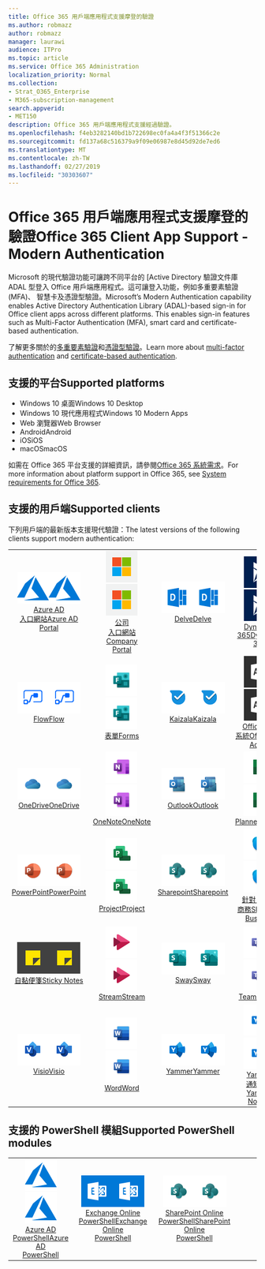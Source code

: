 ```yaml
---
title: Office 365 用戶端應用程式支援摩登的驗證
ms.author: robmazz
author: robmazz
manager: laurawi
audience: ITPro
ms.topic: article
ms.service: Office 365 Administration
localization_priority: Normal
ms.collection:
- Strat_O365_Enterprise
- M365-subscription-management
search.appverid:
- MET150
description: Office 365 用戶端應用程式支援經過驗證。
ms.openlocfilehash: f4eb3282140bd1b722698ec0fa4a4f3f51366c2e
ms.sourcegitcommit: fd137a68c516379a9f09e06987e8d45d92de7ed6
ms.translationtype: MT
ms.contentlocale: zh-TW
ms.lasthandoff: 02/27/2019
ms.locfileid: "30303607"
---
```

# <a name="office-365-client-app-support---modern-authentication"></a><span data-ttu-id="5513c-103">Office 365 用戶端應用程式支援摩登的驗證</span><span class="sxs-lookup"><span data-stu-id="5513c-103">Office 365 Client App Support - Modern Authentication</span></span>

<span data-ttu-id="5513c-p101">Microsoft 的現代驗證功能可讓跨不同平台的 [Active Directory 驗證文件庫 ADAL 型登入 Office 用戶端應用程式。這可讓登入功能，例如多重要素驗證 (MFA)、 智慧卡及憑證型驗證。</span><span class="sxs-lookup"><span data-stu-id="5513c-p101">Microsoft’s Modern Authentication capability enables Active Directory Authentication Library (ADAL)-based sign-in for Office client apps across different platforms. This enables sign-in features such as Multi-Factor Authentication (MFA), smart card and certificate-based authentication.</span></span>

<span data-ttu-id="5513c-106">了解更多關於的[多重要素驗證](https://docs.microsoft.com/azure/active-directory/authentication/multi-factor-authentication)和[憑證型驗證](https://docs.microsoft.com/azure/active-directory/active-directory-certificate-based-authentication-get-started)。</span><span class="sxs-lookup"><span data-stu-id="5513c-106">Learn more about [multi-factor authentication](https://docs.microsoft.com/azure/active-directory/authentication/multi-factor-authentication) and [certificate-based authentication](https://docs.microsoft.com/azure/active-directory/active-directory-certificate-based-authentication-get-started).</span></span>

## <a name="supported-platforms"></a><span data-ttu-id="5513c-107">支援的平台</span><span class="sxs-lookup"><span data-stu-id="5513c-107">Supported platforms</span></span>

 - <span data-ttu-id="5513c-108">Windows 10 桌面</span><span class="sxs-lookup"><span data-stu-id="5513c-108">Windows 10 Desktop</span></span>
 - <span data-ttu-id="5513c-109">Windows 10 現代應用程式</span><span class="sxs-lookup"><span data-stu-id="5513c-109">Windows 10 Modern Apps</span></span>
 - <span data-ttu-id="5513c-110">Web 瀏覽器</span><span class="sxs-lookup"><span data-stu-id="5513c-110">Web Browser</span></span>
 - <span data-ttu-id="5513c-111">Android</span><span class="sxs-lookup"><span data-stu-id="5513c-111">Android</span></span>
 - <span data-ttu-id="5513c-112">iOS</span><span class="sxs-lookup"><span data-stu-id="5513c-112">iOS</span></span>
 - <span data-ttu-id="5513c-113">macOS</span><span class="sxs-lookup"><span data-stu-id="5513c-113">macOS</span></span>

<span data-ttu-id="5513c-114">如需在 Office 365 平台支援的詳細資訊，請參閱[Office 365 系統需求](https://products.office.com/office-system-requirements)。</span><span class="sxs-lookup"><span data-stu-id="5513c-114">For more information about platform support in Office 365, see [System requirements for Office 365](https://products.office.com/office-system-requirements).</span></span>

## <a name="supported-clients"></a><span data-ttu-id="5513c-115">支援的用戶端</span><span class="sxs-lookup"><span data-stu-id="5513c-115">Supported clients</span></span>

<span data-ttu-id="5513c-116">下列用戶端的最新版本支援現代驗證：</span><span class="sxs-lookup"><span data-stu-id="5513c-116">The latest versions of the following clients support modern authentication:</span></span>

| | | | | | |
|:---:|:---:|:---:|:---:|:---:|:---:|
| <span data-ttu-id="5513c-117">![Azure 圖示](media/o365-azure-64x64.png)</span><span class="sxs-lookup"><span data-stu-id="5513c-117">![Azure icon](media/o365-azure-64x64.png)</span></span> <br> [<span data-ttu-id="5513c-118">Azure AD<br>入口網站</span><span class="sxs-lookup"><span data-stu-id="5513c-118">Azure AD <br> Portal </span></span>](https://azure.microsoft.com/features/azure-portal/) | <span data-ttu-id="5513c-119">![公司入口網站圖示](media/o365-microsoft-64x64.png)</span><span class="sxs-lookup"><span data-stu-id="5513c-119">![Company portal icon](media/o365-microsoft-64x64.png)</span></span> <br> [<span data-ttu-id="5513c-120">公司<br>入口網站</span><span class="sxs-lookup"><span data-stu-id="5513c-120">Company <br> Portal </span></span>](https://docs.microsoft.com/intune-user-help/sign-in-to-the-company-portal) | <span data-ttu-id="5513c-121">![探索圖示](media/o365-delve-64x64.png)</span><span class="sxs-lookup"><span data-stu-id="5513c-121">![Delve icon](media/o365-delve-64x64.png)</span></span> <br> [<span data-ttu-id="5513c-122">Delve</span><span class="sxs-lookup"><span data-stu-id="5513c-122">Delve</span></span>](https://products.office.com/business/intelligent-search) | <span data-ttu-id="5513c-123">![Dynamics 365 圖示](media/o365-dynamics365-64x64.png)</span><span class="sxs-lookup"><span data-stu-id="5513c-123">![Dynamics 365 icon](media/o365-dynamics365-64x64.png)</span></span> <br> [<span data-ttu-id="5513c-124">Dynamics 365</span><span class="sxs-lookup"><span data-stu-id="5513c-124">Dynamics 365</span></span>](https://dynamics.microsoft.com) | <span data-ttu-id="5513c-125">![Excel 圖示](media/o365-excel-64x64.png)</span><span class="sxs-lookup"><span data-stu-id="5513c-125">![Excel icon](media/o365-excel-64x64.png)</span></span> <br> [<span data-ttu-id="5513c-126">Excel</span><span class="sxs-lookup"><span data-stu-id="5513c-126">Excel</span></span>](https://products.office.com/excel) |
| <span data-ttu-id="5513c-127">![流程圖示](media/o365-flow-64x64.png)</span><span class="sxs-lookup"><span data-stu-id="5513c-127">![Flow icon](media/o365-flow-64x64.png)</span></span> <br> [<span data-ttu-id="5513c-128">Flow</span><span class="sxs-lookup"><span data-stu-id="5513c-128">Flow</span></span>](https://flow.microsoft.com) | <span data-ttu-id="5513c-129">![表單圖示](media/o365-forms-64x64.png)</span><span class="sxs-lookup"><span data-stu-id="5513c-129">![Forms icon](media/o365-forms-64x64.png)</span></span> <br> [<span data-ttu-id="5513c-130">表單</span><span class="sxs-lookup"><span data-stu-id="5513c-130">Forms</span></span>](https://flow.microsoft.com/connectors/shared_microsoftforms/microsoft-forms/) | <span data-ttu-id="5513c-131">![Kaizala 圖示](media/o365-kaizala-64x64.png)</span><span class="sxs-lookup"><span data-stu-id="5513c-131">![Kaizala icon](media/o365-kaizala-64x64.png)</span></span> <br> [<span data-ttu-id="5513c-132">Kaizala</span><span class="sxs-lookup"><span data-stu-id="5513c-132">Kaizala</span></span>](https://products.office.com/en/business/microsoft-kaizala) | <span data-ttu-id="5513c-133">![Office 365 Admin 圖示](media/o365-o365admin-64x64.png)</span><span class="sxs-lookup"><span data-stu-id="5513c-133">![Office 365 Admin icon](media/o365-o365admin-64x64.png)</span></span> <br> [<span data-ttu-id="5513c-134">Office 365<br>系統</span><span class="sxs-lookup"><span data-stu-id="5513c-134">Office 365 <br> Admin</span></span>](https://products.office.com/business/manage-office-365-admin-app) | <span data-ttu-id="5513c-135">![透鏡圖示](media/o365-lens-64x64.png)</span><span class="sxs-lookup"><span data-stu-id="5513c-135">![Lens icon](media/o365-lens-64x64.png)</span></span> <br> [<span data-ttu-id="5513c-136">Office Lens</span><span class="sxs-lookup"><span data-stu-id="5513c-136">Office Lens</span></span>](https://www.microsoft.com/p/office-lens/9wzdncrfj3t8?activetab=pivot%3Aoverviewtab) | 
| <span data-ttu-id="5513c-137">![OneDrive for Business 圖示](media/o365-OneDrive-64x64.png)</span><span class="sxs-lookup"><span data-stu-id="5513c-137">![OneDrive for Business icon](media/o365-OneDrive-64x64.png)</span></span> <br> [<span data-ttu-id="5513c-138">OneDrive</span><span class="sxs-lookup"><span data-stu-id="5513c-138">OneDrive</span></span>](https://products.office.com/onedrive-for-business/online-cloud-storage) |  <span data-ttu-id="5513c-139">![OneNote 圖示](media/o365-OneNote-64x64.png)</span><span class="sxs-lookup"><span data-stu-id="5513c-139">![OneNote icon](media/o365-OneNote-64x64.png)</span></span> <br> [<span data-ttu-id="5513c-140">OneNote</span><span class="sxs-lookup"><span data-stu-id="5513c-140">OneNote</span></span>](https://products.office.com/onenote) | <span data-ttu-id="5513c-141">![Outlook 圖示](media/o365-outlook-64x64.png)</span><span class="sxs-lookup"><span data-stu-id="5513c-141">![Outlook icon](media/o365-outlook-64x64.png)</span></span> <br> [<span data-ttu-id="5513c-142">Outlook</span><span class="sxs-lookup"><span data-stu-id="5513c-142">Outlook</span></span>](https://products.office.com/outlook) | <span data-ttu-id="5513c-143">![規劃圖示](media/o365-planner-64x64.png)</span><span class="sxs-lookup"><span data-stu-id="5513c-143">![Planner icon](media/o365-planner-64x64.png)</span></span> <br> [<span data-ttu-id="5513c-144">Planner</span><span class="sxs-lookup"><span data-stu-id="5513c-144">Planner</span></span>](https://products.office.com/business/task-management-software) | <span data-ttu-id="5513c-145">![PowerBI 圖示](media/o365-powerbi-64x64.png)</span><span class="sxs-lookup"><span data-stu-id="5513c-145">![PowerBI icon](media/o365-powerbi-64x64.png)</span></span> <br> [<span data-ttu-id="5513c-146">Power BI</span><span class="sxs-lookup"><span data-stu-id="5513c-146">Power BI</span></span>](https://powerbi.microsoft.com)
| <span data-ttu-id="5513c-147">![PowerPoint 圖示](media/o365-powerpoint-64x64.png)</span><span class="sxs-lookup"><span data-stu-id="5513c-147">![PowerPoint icon](media/o365-powerpoint-64x64.png)</span></span> <br> [<span data-ttu-id="5513c-148">PowerPoint</span><span class="sxs-lookup"><span data-stu-id="5513c-148">PowerPoint</span></span>](https://products.office.com/powerpoint) | <span data-ttu-id="5513c-149">![專案圖示](media/o365-project-64x64.png)</span><span class="sxs-lookup"><span data-stu-id="5513c-149">![Project icon](media/o365-project-64x64.png)</span></span> <br> [<span data-ttu-id="5513c-150">Project</span><span class="sxs-lookup"><span data-stu-id="5513c-150">Project</span></span>](https://products.office.com/project) | <span data-ttu-id="5513c-151">![SharePoint 圖示](media/o365-sharepoint-64x64.png)</span><span class="sxs-lookup"><span data-stu-id="5513c-151">![SharePoint icon](media/o365-sharepoint-64x64.png)</span></span> <br> [<span data-ttu-id="5513c-152">Sharepoint</span><span class="sxs-lookup"><span data-stu-id="5513c-152">Sharepoint</span></span>](https://products.office.com/sharepoint) | <span data-ttu-id="5513c-153">![Skype 商務圖示](media/o365-skypeforbusiness-64x64.png)</span><span class="sxs-lookup"><span data-stu-id="5513c-153">![Skype for Business icon](media/o365-skypeforbusiness-64x64.png)</span></span> <br> [<span data-ttu-id="5513c-154">針對 Skype<br>商務</span><span class="sxs-lookup"><span data-stu-id="5513c-154">Skype for <br> Business</span></span>](https://www.skype.com/business/) | <span data-ttu-id="5513c-155">![StaffHub 圖示](media/o365-staffhub-64x64.png)</span><span class="sxs-lookup"><span data-stu-id="5513c-155">![StaffHub icon](media/o365-staffhub-64x64.png)</span></span> <br> [<span data-ttu-id="5513c-156">StaffHub</span><span class="sxs-lookup"><span data-stu-id="5513c-156">StaffHub</span></span>](https://products.office.com/microsoft-staffhub/staff-scheduling-software)
| <span data-ttu-id="5513c-157">![自黏便箋圖示](media/o365-stickynotes-64x64.png)</span><span class="sxs-lookup"><span data-stu-id="5513c-157">![Sticky Notes icon](media/o365-stickynotes-64x64.png)</span></span> <br> [<span data-ttu-id="5513c-158">自黏便箋</span><span class="sxs-lookup"><span data-stu-id="5513c-158">Sticky Notes</span></span>](https://www.microsoft.com/p/microsoft-sticky-notes/9nblggh4qghw) | <span data-ttu-id="5513c-159">![資料流圖示](media/o365-stream-64x64.png)</span><span class="sxs-lookup"><span data-stu-id="5513c-159">![Stream icon](media/o365-stream-64x64.png)</span></span> <br> [<span data-ttu-id="5513c-160">Stream</span><span class="sxs-lookup"><span data-stu-id="5513c-160">Stream</span></span>](https://stream.microsoft.com) | <span data-ttu-id="5513c-161">![Sway 圖示](media/o365-sway-64x64.png)</span><span class="sxs-lookup"><span data-stu-id="5513c-161">![Sway icon](media/o365-sway-64x64.png)</span></span> <br> [<span data-ttu-id="5513c-162">Sway</span><span class="sxs-lookup"><span data-stu-id="5513c-162">Sway</span></span>](https://sway.com) | <span data-ttu-id="5513c-163">![小組圖示](media/o365-teams-64x64.png)</span><span class="sxs-lookup"><span data-stu-id="5513c-163">![Teams icon](media/o365-teams-64x64.png)</span></span> <br> [<span data-ttu-id="5513c-164">Teams</span><span class="sxs-lookup"><span data-stu-id="5513c-164">Teams</span></span>](https://products.office.com/microsoft-teams/group-chat-software) | <span data-ttu-id="5513c-165">![待辦事項] 圖示](media/o365-todo-64x64.png)</span><span class="sxs-lookup"><span data-stu-id="5513c-165">![To-Do icon](media/o365-todo-64x64.png)</span></span> <br> [<span data-ttu-id="5513c-166">To-Do</span><span class="sxs-lookup"><span data-stu-id="5513c-166">To-Do</span></span>](https://todo.microsoft.com)
| <span data-ttu-id="5513c-167">![Visio 圖示](media/o365-visio-64x64.png)</span><span class="sxs-lookup"><span data-stu-id="5513c-167">![Visio icon](media/o365-visio-64x64.png)</span></span> <br> [<span data-ttu-id="5513c-168">Visio</span><span class="sxs-lookup"><span data-stu-id="5513c-168">Visio</span></span>](https://products.office.com/visio/flowchart-software) | <span data-ttu-id="5513c-169">![Word 圖示](media/o365-word-64x64.png)</span><span class="sxs-lookup"><span data-stu-id="5513c-169">![Word icon](media/o365-word-64x64.png)</span></span> <br> [<span data-ttu-id="5513c-170">Word</span><span class="sxs-lookup"><span data-stu-id="5513c-170">Word</span></span>](https://products.office.com/word) |<span data-ttu-id="5513c-171">![Yammer 圖示](media/o365-yammer-64x64.png)</span><span class="sxs-lookup"><span data-stu-id="5513c-171">![Yammer icon](media/o365-yammer-64x64.png)</span></span> <br> [<span data-ttu-id="5513c-172">Yammer</span><span class="sxs-lookup"><span data-stu-id="5513c-172">Yammer</span></span>](https://products.office.com/yammer/yammer-overview) | <span data-ttu-id="5513c-173">![Yammer 圖示](media/o365-yammer-64x64.png)</span><span class="sxs-lookup"><span data-stu-id="5513c-173">![Yammer icon](media/o365-yammer-64x64.png)</span></span> <br> [<span data-ttu-id="5513c-174">Yammer<br>通知程式</span><span class="sxs-lookup"><span data-stu-id="5513c-174">Yammer <br> Notifier</span></span>](https://products.office.com/yammer/yammer-overview) |  |

## <a name="supported-powershell-modules"></a><span data-ttu-id="5513c-175">支援的 PowerShell 模組</span><span class="sxs-lookup"><span data-stu-id="5513c-175">Supported PowerShell modules</span></span>

| | | | | | |
|:---:|:---:|:---:|:---:|:---:|:---:|
| <span data-ttu-id="5513c-176">![Azure 圖示](media/o365-azure-64x64.png)</span><span class="sxs-lookup"><span data-stu-id="5513c-176">![Azure icon](media/o365-azure-64x64.png)</span></span> <br> [<span data-ttu-id="5513c-177">Azure AD <br> PowerShell</span><span class="sxs-lookup"><span data-stu-id="5513c-177">Azure AD <br> PowerShell</span></span>](https://docs.microsoft.com/powershell/azure/active-directory/overview?view=azureadps-2.0) | <span data-ttu-id="5513c-178">![Exchange 圖示](media/o365-exchange-64x64.png)</span><span class="sxs-lookup"><span data-stu-id="5513c-178">![Exchange icon](media/o365-exchange-64x64.png)</span></span> <br> [<span data-ttu-id="5513c-179">Exchange Online <br> PowerShell</span><span class="sxs-lookup"><span data-stu-id="5513c-179">Exchange Online <br> PowerShell</span></span>](https://docs.microsoft.com/powershell/exchange/exchange-online/exchange-online-powershell?view=exchange-ps) | <span data-ttu-id="5513c-180">![SharePoint 圖示](media/o365-sharepoint-64x64.png)</span><span class="sxs-lookup"><span data-stu-id="5513c-180">![SharePoint icon](media/o365-sharepoint-64x64.png)</span></span> <br> [<span data-ttu-id="5513c-181">SharePoint Online <br> PowerShell</span><span class="sxs-lookup"><span data-stu-id="5513c-181">SharePoint Online <br> PowerShell</span></span>](https://docs.microsoft.com/sharepoint/manage-team-and-communication-sites-in-powershell)